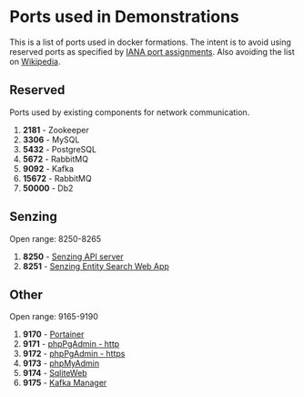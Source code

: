 # Ports used in Demonstrations

This is a list of ports used in docker formations.
The intent is to avoid using reserved ports as specified by
[IANA port assignments](http://www.iana.org/assignments/service-names-port-numbers/service-names-port-numbers.txt).
Also avoiding the list on [Wikipedia](https://en.wikipedia.org/wiki/List_of_TCP_and_UDP_port_numbers).

## Reserved

Ports used by existing components for network communication.

1. **2181** - Zookeeper
1. **3306** - MySQL
1. **5432** - PostgreSQL
1. **5672** - RabbitMQ
1. **9092** - Kafka
1. **15672** - RabbitMQ
1. **50000** - Db2

## Senzing

Open range: 8250-8265

1. **8250** - [Senzing API server](https://github.com/Senzing/senzing-api-server)
1. **8251** - [Senzing Entity Search Web App](https://github.com/Senzing/entity-search-web-app)

## Other

Open range: 9165-9190

1. **9170** - [Portainer](https://www.portainer.io/)
1. **9171** - [phpPgAdmin - http](http://phppgadmin.sourceforge.net/doku.php)
1. **9172** - [phpPgAdmin - https](http://phppgadmin.sourceforge.net/doku.php)
1. **9173** - [phpMyAdmin](https://www.phpmyadmin.net/)
1. **9174** - [SqliteWeb](https://github.com/coleifer/sqlite-web)
1. **9175** - [Kafka Manager](https://github.com/yahoo/kafka-manager)
